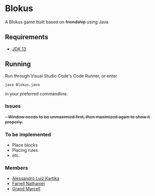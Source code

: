 # Blokus
A Blokus game built based on ~~friendship~~ using Java

## Requirements
- [JDK 13](https://jdk.java.net/13/)

## Running
Run through Visual Studio Code's Code Runner, or enter 
```
java Blokus.java
```
in your preferred commandline.

### Issues
~~- Window needs to be unmaximied first, then maximized again to show it properly.~~

### To be implemented
- Place blocks
- Placing rules
- etc.

### Members
- [Alessandro Luiz Kartika](https://github.com/sanddroo)
- [Farrell Nathaniel](https://github.com/FrostHard)
- [Grand Marcell](https://github.com/GMarcell)
